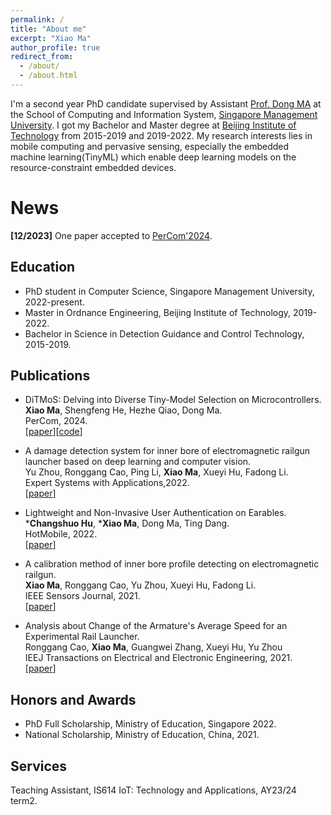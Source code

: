 ```yaml
---
permalink: /
title: "About me"
excerpt: "Xiao Ma"
author_profile: true
redirect_from: 
  - /about/
  - /about.html
---
```

I'm a second year PhD candidate supervised by Assistant [Prof. Dong MA](https://www.dongma.info/) at the School of Computing and Information System, [Singapore Management University](https://www.smu.edu.sg/). I got my Bachelor and Master degree at [Beijing Institute of Technology](https://www.bit.edu.cn/) from 2015-2019 and 2019-2022. My research interests lies in mobile computing and pervasive sensing, especially the embedded machine learning(TinyML) which enable deep learning models on the resource-constraint embedded devices. 


News
======
**[12/2023]** One paper accepted to [PerCom'2024](https://www.percom.org/call-for-papers/).


Education
------
- PhD student in Computer Science, Singapore Management University, 2022-present.
- Master in Ordnance Engineering, Beijing Institute of Technology, 2019-2022.
- Bachelor in Science in Detection Guidance and Control Technology, 2015-2019.


Publications
------
- DiTMoS: Delving into Diverse Tiny-Model Selection on Microcontrollers.  
**Xiao Ma**, Shengfeng He, Hezhe Qiao, Dong Ma.  
PerCom, 2024.  
[[paper]()][[code](https://github.com/TheMaXiao/DiTMoS)]

- A damage detection system for inner bore of electromagnetic railgun launcher based on deep learning and computer vision.  
Yu Zhou, Ronggang Cao, Ping Li, **Xiao Ma**, Xueyi Hu, Fadong Li.   
Expert Systems with Applications,2022.  
[[paper](https://www.sciencedirect.com/science/article/abs/pii/S0957417422007059)]

- Lightweight and Non-Invasive User Authentication on Earables.  
***Changshuo Hu**, ***Xiao Ma**, Dong Ma, Ting Dang.  
HotMobile, 2022.  
[[paper](https://dl.acm.org/doi/abs/10.1145/3572864.3580332)]

- A calibration method of inner bore profile detecting on electromagnetic railgun.  
**Xiao Ma**, Ronggang Cao, Yu Zhou, Xueyi Hu, Fadong Li.  
IEEE Sensors Journal, 2021.  
[[paper](https://ieeexplore.ieee.org/abstract/document/9481084)]  

- Analysis about Change of the Armature's Average Speed for an Experimental Rail Launcher.  
Ronggang Cao, **Xiao Ma**, Guangwei Zhang, Xueyi Hu, Yu Zhou  
IEEJ Transactions on Electrical and Electronic Engineering, 2021.  
[[paper](https://onlinelibrary.wiley.com/doi/abs/10.1002/tee.23401)]

Honors and Awards
------
- PhD Full Scholarship, Ministry of Education, Singapore 2022.
- National Scholarship, Ministry of Education, China, 2021.

Services
------
Teaching Assistant, IS614 IoT: Technology and Applications, AY23/24 term2.

